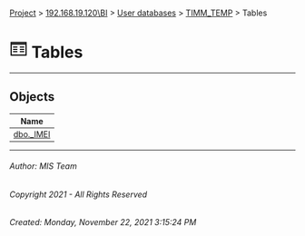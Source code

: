 #### 

[Project](../../../../index.md) > [192.168.19.120\\BI](../../../index.md) > [User databases](../../index.md) > [TIMM_TEMP](../index.md) > Tables

# ![Tables](../../../../Images/Table32.png) Tables

---

## <a name="#objects"></a>Objects

| Name |
|---|
| [dbo._IMEI](_IMEI.md) |


---

###### Author:  MIS Team

###### Copyright 2021 - All Rights Reserved

###### Created: Monday, November 22, 2021 3:15:24 PM

